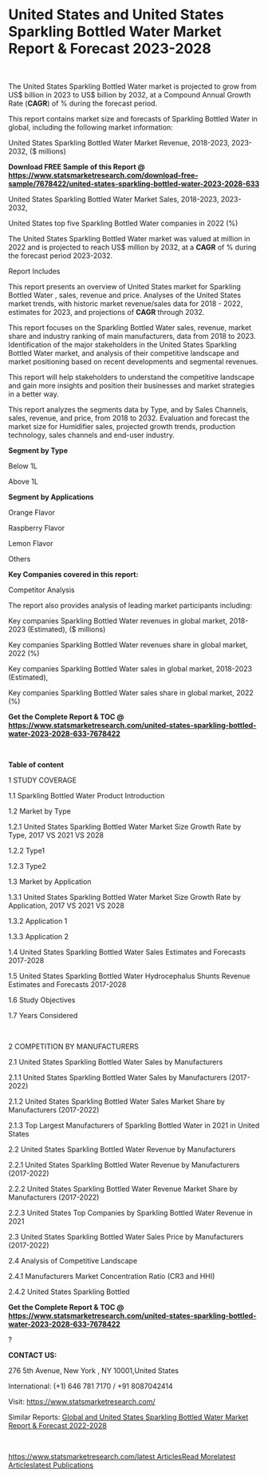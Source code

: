 <h1>United States and United States Sparkling Bottled Water Market Report & Forecast 2023-2028</h1><br/><p>The United States Sparkling Bottled Water market is projected to grow from US$ billion in 2023 to US$ billion by 2032, at a Compound Annual Growth Rate (<strong>CAGR</strong>) of % during the forecast period.</p>
 
 
 
 <p>This report contains market size and forecasts of Sparkling Bottled Water in global, including the following market information:</p>
 
 
 
 <p>United States Sparkling Bottled Water Market Revenue, 2018-2023, 2023-2032, ($ millions)</p>
 
 
 
 <p><strong>Download FREE Sample of this Report @ <a href="https://www.statsmarketresearch.com/download-free-sample/7678422/united-states-sparkling-bottled-water-2023-2028-633">https://www.statsmarketresearch.com/download-free-sample/7678422/united-states-sparkling-bottled-water-2023-2028-633</a></strong></p>
 
 
 
 <p>United States Sparkling Bottled Water Market Sales, 2018-2023, 2023-2032,</p>
 
 
 
 <p>United States top five Sparkling Bottled Water companies in 2022 (%)</p>
 
 
 
 <p>The United States Sparkling Bottled Water market was valued at million in 2022 and is projected to reach US$ million by 2032, at a <strong>CAGR</strong> of % during the forecast period 2023-2032.</p>
 
 
 
 <p>Report Includes</p>
 
 
 
 <p>This report presents an overview of United States market for Sparkling Bottled Water , sales, revenue and price. Analyses of the United States market trends, with historic market revenue/sales data for 2018 - 2022, estimates for 2023, and projections of <strong>CAGR</strong> through 2032.</p>
 
 
 
 <p>This report focuses on the Sparkling Bottled Water sales, revenue, market share and industry ranking of main manufacturers, data from 2018 to 2023. Identification of the major stakeholders in the United States Sparkling Bottled Water market, and analysis of their competitive landscape and market positioning based on recent developments and segmental revenues.</p>
 
 
 
 <p>This report will help stakeholders to understand the competitive landscape and gain more insights and position their businesses and market strategies in a better way.</p>
 
 
 
 <p>This report analyzes the segments data by Type, and by Sales Channels, sales, revenue, and price, from 2018 to 2032. Evaluation and forecast the market size for Humidifier sales, projected growth trends, production technology, sales channels and end-user industry.</p>
 
 
 
 <p><strong>Segment by Type</strong></p>
 
 
 
 <p>Below 1L</p>
 
 
 
 <p>Above 1L</p>
 
 
 
 <p><strong>Segment <strong><strong>by Applications</strong></strong></strong></p>
 
 
 
 <p>Orange Flavor</p>
 
 
 
 <p>Raspberry Flavor</p>
 
 
 
 <p>Lemon Flavor</p>
 
 
 
 <p>Others</p>
 
 
 
 <p><strong>Key Companies covered in this report:</strong></p>
 
 
 
 <p>Competitor Analysis</p>
 
 
 
 <p>The report also provides analysis of leading market participants including:</p>
 
 
 
 <p>Key companies Sparkling Bottled Water revenues in global market, 2018-2023 (Estimated), ($ millions)</p>
 
 
 
 <p>Key companies Sparkling Bottled Water revenues share in global market, 2022 (%)</p>
 
 
 
 <p>Key companies Sparkling Bottled Water sales in global market, 2018-2023 (Estimated),</p>
 
 
 
 <p>Key companies Sparkling Bottled Water sales share in global market, 2022 (%)</p>
 
 
 
 <div><b>Get the Complete Report & TOC @ <a href="https://www.statsmarketresearch.com/united-states-sparkling-bottled-water-2023-2028-633-7678422">https://www.statsmarketresearch.com/united-states-sparkling-bottled-water-2023-2028-633-7678422</a></b></div>
 
 
 
 <p><br />
 
 <b>Table of content</b></p>
 
 
 
 <p>1 STUDY COVERAGE<br />
 
 1.1 Sparkling Bottled Water Product Introduction<br />
 
 1.2 Market by Type<br />
 
 1.2.1 United States Sparkling Bottled Water Market Size Growth Rate by Type, 2017 VS 2021 VS 2028<br />
 
 1.2.2 Type1<br />
 
 1.2.3 Type2<br />
 
 1.3 Market by Application<br />
 
 1.3.1 United States Sparkling Bottled Water Market Size Growth Rate by Application, 2017 VS 2021 VS 2028<br />
 
 1.3.2 Application 1<br />
 
 1.3.3 Application 2<br />
 
 1.4 United States Sparkling Bottled Water Sales Estimates and Forecasts 2017-2028<br />
 
 1.5 United States Sparkling Bottled Water Hydrocephalus Shunts Revenue Estimates and Forecasts 2017-2028<br />
 
 1.6 Study Objectives<br />
 
 1.7 Years Considered<br />
 
 <br />
 
 2 COMPETITION BY MANUFACTURERS<br />
 
 2.1 United States Sparkling Bottled Water Sales by Manufacturers<br />
 
 2.1.1 United States Sparkling Bottled Water Sales by Manufacturers (2017-2022)<br />
 
 2.1.2 United States Sparkling Bottled Water Sales Market Share by Manufacturers (2017-2022)<br />
 
 2.1.3 Top Largest Manufacturers of Sparkling Bottled Water in 2021 in United States<br />
 
 2.2 United States Sparkling Bottled Water Revenue by Manufacturers<br />
 
 2.2.1 United States Sparkling Bottled Water Revenue by Manufacturers (2017-2022)<br />
 
 2.2.2 United States Sparkling Bottled Water Revenue Market Share by Manufacturers (2017-2022)<br />
 
 2.2.3 United States Top Companies by Sparkling Bottled Water Revenue in 2021<br />
 
 2.3 United States Sparkling Bottled Water Sales Price by Manufacturers (2017-2022)<br />
 
 2.4 Analysis of Competitive Landscape<br />
 
 2.4.1 Manufacturers Market Concentration Ratio (CR3 and HHI)<br />
 
 2.4.2 United States Sparkling Bottled</p>
 
 
 
 <div><b>Get the Complete Report & TOC @ <a href="https://www.statsmarketresearch.com/united-states-sparkling-bottled-water-2023-2028-633-7678422">https://www.statsmarketresearch.com/united-states-sparkling-bottled-water-2023-2028-633-7678422</a></b></div>
 
 
 
 <p>? </p>
 
 
 
 <p><b>CONTACT US:</b><br />
 
 276 5th Avenue, New York , NY 10001,United States<br />
 
 International: (+1) 646 781 7170 / +91 8087042414<br />
 
 Visit: <a href="https://www.statsmarketresearch.com/">https://www.statsmarketresearch.com/</a><br />
 
 Similar Reports: <a href="https://www.statsmarketresearch.com/united-states-sparkling-bottled-water-2023-2028-633-7678422">Global and United States Sparkling Bottled Water Market Report & Forecast 2022-2028</a><br />
 
 <br />
 
 <a href="https://gyeongbokgung.com">https://www.statsmarketresearch.com/</a><a href="https://hallyeomaritime.com">latest Articles</a><a href="https://jingwansa.com">Read More</a><a href="https://nguoiviet.jp/">latest Articles</a><a href="https://www.intelmarketresearch.com/">latest Publications</a></p>